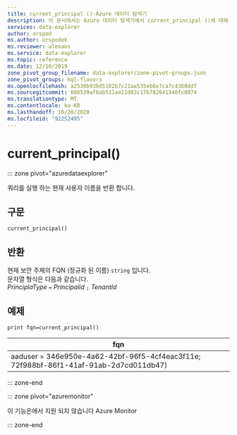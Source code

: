 ```yaml
---
title: current_principal ()-Azure 데이터 탐색기
description: 이 문서에서는 Azure 데이터 탐색기에서 current_principal ()에 대해 설명 합니다.
services: data-explorer
author: orspod
ms.author: orspodek
ms.reviewer: alexans
ms.service: data-explorer
ms.topic: reference
ms.date: 12/10/2019
zone_pivot_group_filename: data-explorer/zone-pivot-groups.json
zone_pivot_groups: kql-flavors
ms.openlocfilehash: a2530b93bd5102b7c21aa535eb8e7ca7c4360ddf
ms.sourcegitcommit: 608539af6ab511aa11d82c17b782641340fc8974
ms.translationtype: MT
ms.contentlocale: ko-KR
ms.lasthandoff: 10/20/2020
ms.locfileid: "92252495"
---
```

# <a name="current_principal"></a>current_principal()

::: zone pivot="azuredataexplorer"

쿼리를 실행 하는 현재 사용자 이름을 반환 합니다.

## <a name="syntax"></a>구문

`current_principal()`

## <a name="returns"></a>반환

현재 보안 주체의 FQN (정규화 된 이름) `string` 입니다.  
문자열 형식은 다음과 같습니다.  
*PrinciplaType* `=` *Principalid* `;` *TenantId*

## <a name="example"></a>예제

<!-- csl: https://help.kusto.windows.net/Samples -->
```kusto
print fqn=current_principal()
```

|fqn|
|---|
|aaduser = 346e950e-4a62-42bf-96f5-4cf4eac3f11e; 72f988bf-86f1-41af-91ab-2d7cd011db47)|

::: zone-end

::: zone pivot="azuremonitor"

이 기능은에서 지원 되지 않습니다 Azure Monitor

::: zone-end
